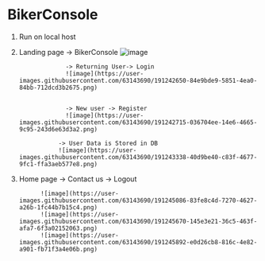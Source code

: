 # BikerConsole
1. Run on local host

2. Landing page -> BikerConsole
![image](https://user-images.githubusercontent.com/63143690/191242507-8bc9ca10-dc61-405b-983b-d16d4bc56169.png)

                    -> Returning User-> Login
                    ![image](https://user-images.githubusercontent.com/63143690/191242650-84e9bde9-5851-4ea0-84bb-712dcd3b2675.png)

                    
                    -> New user -> Register
                    ![image](https://user-images.githubusercontent.com/63143690/191242715-036704ee-14e6-4665-9c95-243d6e63d3a2.png)

                  -> User Data is Stored in DB
                  ![image](https://user-images.githubusercontent.com/63143690/191243338-40d9be40-c83f-4677-9fc1-ffa3aeb577e8.png)
                  


3. Home page -> Contact us
             -> Logout
             
             ![image](https://user-images.githubusercontent.com/63143690/191245086-83fe8c4d-7270-4627-a26b-1fc44b7b15c4.png)
             ![image](https://user-images.githubusercontent.com/63143690/191245670-145e3e21-36c5-463f-afa7-6f3a02152063.png)
             ![image](https://user-images.githubusercontent.com/63143690/191245892-e0d26cb8-816c-4e82-a901-fb71f3a4e06b.png)
